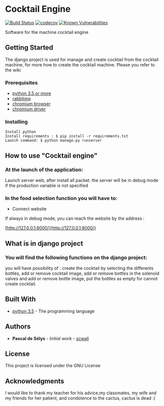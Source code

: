 # Cocktail Engine
[![Build Status](https://travis-ci.org/scwall/cocktail_engine.svg?branch=master)](https://travis-ci.org/scwall/cocktail_engine)
[![codecov](https://codecov.io/gh/scwall/cocktail_engine/branch/test_productions/graph/badge.svg)](https://codecov.io/gh/scwall/cocktail_engine)
[![Known Vulnerabilities](https://snyk.io/test/github/scwall/cocktail_engine/badge.svg?targetFile=requirements.txt)](https://snyk.io/test/github/scwall/cocktail_engine?targetFile=requirements.txt)

Software for the machine cocktail engine

## Getting Started

The django project is used for manage and create cocktail from the cocktail machine, 
for more how to create the cocktail machine. Please you refer to the wiki

### Prerequisites

- [python 3.5 or more](https://www.python.org)
- [rabbitmq](https://www.rabbitmq.com/download.html)
- [chromium browser](https://chromium.woolyss.com/)
- [chromium driver](http://chromedriver.chromium.org/)


### Installing

```
Install python
Install requirements : $ pip install -r requirements.txt
Launch command: $ python manage.py runserver

```

## How to use "Cocktail engine"
### At the launch of the application:

Launch server web, after install all packet. 
the server will be in debug mode if the production variable is not specified

### In the food selection function you will have to:

- Connect website

 If always in debug mode, you can reach the website by the address : 

[http://127.0.0.1:8000/](http://127.0.0.1:8000/)
 


## What is in django project
### You will find the following functions on the django project: 
you will have possibility of : create the cocktail by selecting the differents bottles, add or remove cocktail image, 
add or remove bottles in the solenoid valves and add or remove bottle image, 
put the bottles as empty for cannot create cocktail.

## Built With

* [python 3.5](https://www.python.org/) - The programming language 



## Authors

* **Pascal de Sélys** - *Initial work* - [scwall](https://github.com/scwall)

## License

This project is licensed under the GNU License

## Acknowledgments

I would like to thank my teacher for his advice,my classmates, my wife and my friends for her patient, and condolence to the cactus, cactus is dead :(
